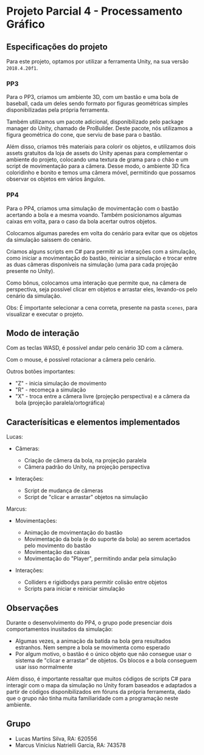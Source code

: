 # Projeto Parcial 4 - Processamento Gráfico

## Especificações do projeto

Para este projeto, optamos por utilizar a ferramenta Unity, na sua versão `2018.4.20f1`.

### PP3

Para o PP3, criamos um ambiente 3D, com um bastão e uma bola de baseball, cada um deles sendo formato por figuras geométricas simples disponibilizadas pela própria ferramenta.

Também utilizamos um pacote adicional, disponibilizado pelo package manager do Unity, chamado de ProBuilder. Deste pacote, nós utilizamos a figura geométrica do cone, que serviu de base para o bastão.

Além disso, criamos três materiais para colorir os objetos, e utilizamos dois assets gratuitos da loja de assets do Unity apenas para complementar o ambiente do projeto, colocando uma textura de grama para o chão e um script de movimentação para a câmera. Desse modo, o ambiente 3D fica coloridinho e bonito e temos uma câmera móvel, permitindo que possamos observar os objetos em vários ângulos.

### PP4

Para o PP4, criamos uma simulação de movimentação com o bastão acertando a bola e a mesma voando. Também posicionamos algumas caixas em volta, para o caso da bola acertar outros objetos.

Colocamos algumas paredes em volta do cenário para evitar que os objetos da simulação saissem do cenário.

Criamos alguns scripts em C# para permitir as interações com a simulação, como iniciar a movimentação do bastão, reiniciar a simulação e trocar entre as duas câmeras disponíveis na simulação (uma para cada projeção presente no Unity).

Como bônus, colocamos uma interação que permite que, na câmera de perspectiva, seja possível clicar em objetos e arrastar eles, levando-os pelo cenário da simulação.

Obs: É importante selecionar a cena correta, presente na pasta `scenes`, para visualizar e executar o projeto.

## Modo de interação

Com as teclas WASD, é possível andar pelo cenário 3D com a câmera.

Com o mouse, é possível rotacionar a câmera pelo cenário.

Outros botões importantes:
- "Z" - inicia simulação de movimento
- "R" - recomeça a simulação
- "X" - troca entre a câmera livre (projeção perspectiva) e a câmera da bola (projeção paralela/ortográfica)
 
## Caracterísiticas e elementos implementados

Lucas:
- Câmeras:
  - Criação de câmera da bola, na projeção paralela
  - Câmera padrão do Unity, na projeção perspectiva

- Interações:
  - Script de mudança de câmeras
  - Script de "clicar e arrastar" objetos na simulação

Marcus:
- Movimentações:
  - Animação de movimentação do bastão
  - Movimentação da bola (e do suporte da bola) ao serem acertados pelo movimento do bastão
  - Movimentação das caixas
  - Movimentação do "Player", permitindo andar pela simulação
  
- Interações:
  - Colliders e rigidbodys para permitir colisão entre objetos
  - Scripts para iniciar e reiniciar simulação

## Observações

Durante o desenvolvimento do PP4, o grupo pode presenciar dois comportamentos inusitados da simulação:
- Algumas vezes, a animação da batida na bola gera resultados estranhos. Nem sempre a bola se movimenta como esperado
- Por algum motivo, o bastão é o único objeto que não consegue usar o sistema de "clicar e arrastar" de objetos. Os blocos e a bola conseguem usar isso normalmente

Além disso, é importante ressaltar que muitos códigos de scripts C# para interagir com o mapa da simulação no Unity foram baseados e adaptados a partir de códigos disponibilizados em fóruns da própria ferramenta, dado que o grupo não tinha muita familiaridade com a programação neste ambiente.

## Grupo

- Lucas Martins Silva, RA: 620556
- Marcus Vinícius Natrielli Garcia, RA: 743578
